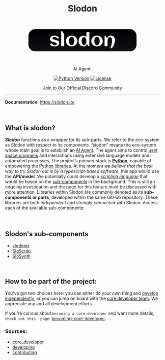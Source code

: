 <h1 align="center"> Slodon </h1> <br>
<p align="center">
<img src="https://github.com/Hadhzy/slodon/blob/main/_static/images/slodon_logo.png" alt="" width="70%">
</p>
<br/>
<p align="center">
    AI Agent.
</p>




<div align="center">
    
[![Python Version](https://img.shields.io/badge/Python-3.11-blue.svg)](https://github.com/FlurryGLo/slodon)
[![License](https://img.shields.io/badge/License-Apache%202.0-blue.svg)](https://github.com/FlurryGLo/slodon/LICENSE)
    
</div>

<div align="center">

[Join to Our Official Discord Community](https://discord.gg/Qt89JBB2ES)

</div>

---

**Documentation**: <a href="https://slodon.io/" target="_blank">https://slodon.io/</a>
<br/>
<br/>
<br/>
## What is slodon?
***Slodon*** functions as a *wrapper* for its sub-parts. We refer to the eco-system as Slodon with respect to its components. ”slodon”
means the eco-system whose main goal is to establish an [AI Agent](https://en.wikipedia.org/wiki/Intelligent_agent). The agent aims to control [user space programs](https://en.wikipedia.org/wiki/User_space_and_kernel_space) and interactions
using extensive language models and automated processes. The project’s primary stack is [**Python**](https://www.python.org/), capable of
empowering the [Python libraries](https://github.com/Hadhzy/slodon/tree/main/slodon). At the moment *we believe that the best way to try Slodon out is by a typescript-based software*,
this app would use the **API/model**. We potentially could develop a [*scripting language*](https://en.wikipedia.org/wiki/Scripting_language) that would be based on the [sub-components](https://github.com/Hadhzy/slodon/tree/main/slodon) in
the background. This is still an ongoing investigation and the need for this feature must be discussed with more attention. Libraries
within Slodon are commonly denoted as its **sub-components or parts**, developed within the same GitHub repository. These
libraries are both *independent* and *strongly connected* with Slodon. Access each of the available sub-components:
<br/>
<br/>
<br/>
## Slodon's sub-components
- [slodonix](https://github.com/Hadhzy/slodon/tree/main/slodon/slodonix)
- [SloScrap](https://github.com/Hadhzy/slodon/tree/main/slodon/SloScrap)
- [SloSynth](https://github.com/Hadhzy/slodon/tree/main/slodon/SloSynth)

<br/>

## How to be part of the project:

You've got two choices here: you can either do your own thing and  [develop independently](https://github.com/FlurryGlo/slodon/blob/main/CONTRIBUTING.md), or you can jump on board with the [core developer team](https://github.com/FlurryGlo/slodon/blob/main/etc/core_developer.md).  We appreciate any and all development efforts.

If you're curious about `becoming a core developer` and want more details, `check out this  page`: [becoming-core-developer](https://github.com/FlurryGlo/slodon/blob/main/etc/core_developer.md).


###  Sources:
- [core_developer](https://github.com/FlurryGlo/slodon/blob/main/etc/core_developer.md)
- [developing](https://github.com/FlurryGlo/slodon/blob/main/etc/developing.md)
- [contributing](https://github.com/FlurryGlo/slodon/blob/main/CONTRIBUTING.md)
